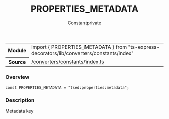 
<header class="symbol-info-header"><h1 id="properties_metadata">PROPERTIES_METADATA</h1><label class="symbol-info-type-label const">Constant</label><label class="api-type-label private" title="private">private</label></header>
<!-- summary -->
<section class="symbol-info"><table class="is-full-width"><tbody><tr><th>Module</th><td><div class="lang-typescript"><span class="token keyword">import</span> { PROPERTIES_METADATA }&nbsp;<span class="token keyword">from</span>&nbsp;<span class="token string">"ts-express-decorators/lib/converters/constants/index"</span></div></td></tr><tr><th>Source</th><td><a href="https://github.com/Romakita/ts-express-decorators/blob/v3.8.0/src//converters/constants/index.ts#L0-L0">/converters/constants/index.ts</a></td></tr></tbody></table></section>
<!-- overview -->


### Overview


<pre><code class="typescript-lang "><span class="token keyword">const</span> PROPERTIES_METADATA = "tsed<span class="token punctuation">:</span>properties<span class="token punctuation">:</span>metadata"<span class="token punctuation">;</span></code></pre>


<!-- Parameters -->

<!-- Description -->


### Description

Metadata key

<!-- Members -->

